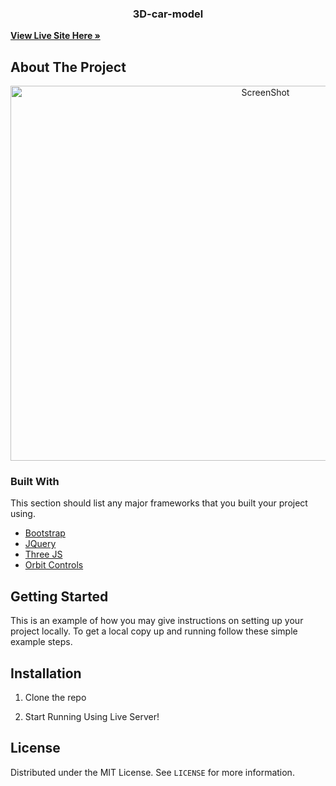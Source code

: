 <p align="center">


<h3 align="center">3D-car-model</h3>

  <p align="center">
    
  <a href="https://aventador-3d-model.netlify.app/"><strong>View Live Site Here »</strong></a>
  
  ## About The Project

<p align="center">
  <a href="https://github.com/chrisokwakol/3D-Car">
    <img src="https://user-images.githubusercontent.com/73644573/119262368-93bf3f80-bbf8-11eb-9b05-afce09af4542.gif" alt="ScreenShot" width="800" height="600">
  </a>


### Built With

This section should list any major frameworks that you built your project using.
* [Bootstrap](https://getbootstrap.com)
* [JQuery](https://jquery.com)
* [Three JS](https://threejs.org/)
* [Orbit Controls](https://threejs.org/docs/#examples/en/controls/OrbitControls)



<!-- GETTING STARTED -->
## Getting Started

This is an example of how you may give instructions on setting up your project locally.
To get a local copy up and running follow these simple example steps.


## Installation

1. Clone the repo
   
2. Start Running Using Live Server!

## License

Distributed under the MIT License. See `LICENSE` for more information.



